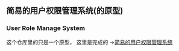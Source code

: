 ## 简易的用户权限管理系统(的原型)
### User Role Manage System
这个仓库里的只是一个原型，
这里是完成的
->[简易的用户权限管理系统](https://github.com/Sakwya/Jhomework)
